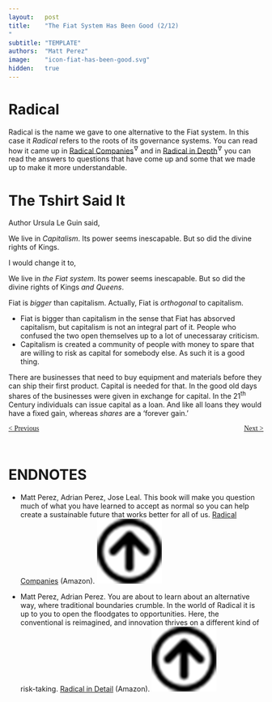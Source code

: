 ```yaml
---
layout:   post
title:    "The Fiat System Has Been Good (2/12)
"
subtitle: "TEMPLATE"
authors:  "Matt Perez"
image:    "icon-fiat-has-been-good.svg"
hidden:   true
---
```


<div style="display:none; ">
 <p>Time for an alternative.</p>
</div>

<h1>Radical</h1>
 <p>Radical is the name we gave to one alternative to the Fiat system. In this case it <em>Radical</em> refers to the roots of its governance systems. You can read how it came up in <a href="#en01">Radical Companies</a><sup id="bm01">&hairsp;&nabla;&hairsp;</sup> and in <a href="#en02">Radical in Depth</a><sup id="bm02">&hairsp;&nabla;&hairsp;</sup> you can read the answers to questions that have come up and some that we made up to make it more understandable.</p>

<h1>The Tshirt Said It</h1>
 <p>Author Ursula Le Guin said,</p>
  <div class="_citation">
   <p>We live in <em>Capitalism</em>. Its power seems inescapable. But so did the divine rights of Kings.</p>
  </div>
 <p>I would change it to,</p>
  <div class="_citation">
   <p>We live in <em>the Fiat system</em>. Its power seems inescapable. But so did the divine rights of Kings <em>and Queens</em>.</p>
  </div>
  <p>Fiat is <em>bigger</em> than capitalism. Actually, Fiat is <em>orthogonal</em> to capitalism.</p>
   <ul>
    <li>Fiat is bigger than capitalism in the sense that Fiat has absorved capitalism, but capitalism is not an integral part of it. People who confused the two open themselves up to a lot of unecessaray criticism.</li>
    <li>Capitalism is created a community of people with money to spare that are willing to risk as capital for somebody else. As such it is a good thing.</li>
   </ul>
   <p>There are businesses that need to buy equipment and materials before they can ship their first product. Capital is needed for that. In the good old days shares of the businesses were given in exchange for capital. In the 21<sup>th</sup> Century individuals can issue capital as a loan. And like all loans they would have a fixed gain, whereas <em>shares</em> are a &lsquo;forever gain.&rsquo;</p>

<div style="margin-bottom:1in; font-family: American Typewriter, serif; ">
 <span style="float:left; ">
  <a href="https://radicalcompanies.com/2024/11/28/the-fiat-system-has-been-good">&lt; Previous</a>
 </span>
 <span style="float:right; ">
  <a href="https://radicalcompanies.com/2024/12/03/the-fiat-system-has-been-good">Next &gt;</a>
 </span>
</div>

<h1 class="_section">ENDNOTES</h1>
 <ul>
  <li id="en01">
   <p class="_list-item">
    Matt Perez, Adrian Perez, Jose Leal.
    This book will make you question much of what you have learned to accept as normal so you can help create a sustainable future that works better for all of us.
    <a href="https://www.amazon.com/dp/B0CW1HV3SK" target='_blank'>Radical Companies</a> (Amazon).
    <a class="_uparrow" href="#bm01"><img src="/assets/img/arrow-up-icon.png"></a>
   </p>
  </li>
  <li id="en02">
   <p class="_list-item">
    Matt Perez, Adrian Perez.
    You are about to learn about an alternative way, where traditional boundaries crumble. In the world of Radical it is up to you to open the floodgates to opportunities. Here, the conventional is reimagined, and innovation thrives on a different kind of risk-taking.
    <a href="https://www.amazon.com/dp/B0CN3X7J93" target='_blank'>Radical in Detail</a> (Amazon).
    <a class="_uparrow" href="#bm02"><img src="/assets/img/arrow-up-icon.png"></a>
   </p>
  </li>
 </ul>

























